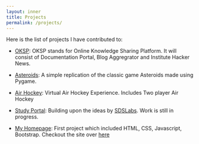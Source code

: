 ```yaml
---
layout: inner
title: Projects
permalink: /projects/
---
```


Here is the list of projects I have contributed to:

* [OKSP][OKSP]: OKSP stands for Online Knowledge Sharing Platform. It will consist of Documentation Portal, Blog Aggregrator and Institute Hacker News.

* [Asteroids][Asteroids]: A simple replication of the classic game Asteroids made using Pygame.

* [Air Hockey][AirHockey]: Virtual Air Hockey Experience. Includes Two player Air Hockey

* [Study Portal][Studyportal]: Building upon the ideas by [SDSLabs](https://blog.sdslabs.co/2013/10/studyportal-echo-2013/). Work is still in progress.

* [My Homepage][HomePage]: First project which included HTML, CSS, Javascript, Bootstrap. Checkout the site over [here](http://homepages.iitb.ac.in/~150070006/)




[OKSP]: https://github.com/stabiitb/oksp
[Asteroids]: https://github.com/Arunabh98/Asteroids
[AirHockey]: https://github.com/Arunabh98/AirHockey
[Studyportal]: https://github.com/Arunabh98/Resources
[HomePage]: https://github.com/Arunabh98/Homepage2